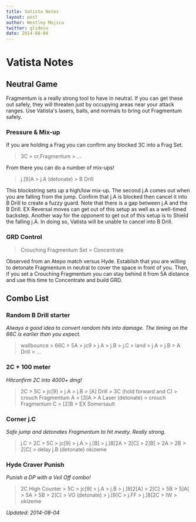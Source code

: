 ```yaml
---
title: Vatista Notes
layout: post
author: Westley Mojica
twitter: glidesu
date: 2014-08-04
---
```


# Vatista Notes #

## Neutral Game ##

Fragmentum is a really strong tool to have in neutral. If you can get
these out safely, they will threaten just by occupying areas near 
your attack ranges. Use Vatista's lasers, balls, and normals to 
bring out Fragmentum safely.

### Pressure & Mix-up ###

If you are holding a Frag you can confirm any blocked 3C into a Frag Set.

> 3C > cr.Fragmentum > ...

From there you can do a number of mix-ups!

> j.[9]A > j.A (detonate) > B Drill

This blockstring sets up a high/low mix-up. The second j.A comes out when
you are falling from the jump. Confirm that j.A is blocked then cancel it
into B Drill to create a fuzzy guard. Note that there is a gap between j.A
and the B Drill. EX Reversal moves can get out of this setup as well as a 
well-timed backstep. Another way for the opponent to get out of this setup
is to Shield the falling j.A. In doing so, Vatista will be unable to cancel
into B Drill.

### GRD Control ###

> Crouching Fragmentum Set > Concentrate

Observed from an Atepo match versus Hyde. Establish that you are 
willing to detonate Fragmentum in neutral to cover the space in 
front of you. Then, if you set a Crouching Fragmentum you can 
stay behind it from 5A distance and use this time to Concentrate 
and build GRD.

## Combo List ##

### Random B Drill starter ###

_Always a good idea to convert random hits into damage._
_The timing on the 66C is earlier than you expect._

> wallbounce > 66C > 5A > jc9 > j.A > j.B > j.C > land > j.A > 
> j.B > A Drill > ...

### 2C + 100 meter ###

_Hitconfirm 2C into 4000+ dmg!_

> 2C > 5C > jc[9] > j.A > j.B > [A] Drill > 3C (hold forward and C) > 
> crouch Fragmentum A > [3]A > A Laser (detonate) > 
> crouch Fragmentum C > [2]B > EX Somersault

### Corner j.C ###

_Safe jump and detonates Fragmentum to hit meaty. Really strong._

> j.C > 2C > 5C > jc[9] > j.A > j.[B] > j.]8[2A > 2[C] > 2]B[ > 2A >
> 2B > 2]C[ > delay j.B (detonate) okizeme

### Hyde Craver Punish ###

_Punish a DP with a Veil Off combo!_

> 2C High Counter > 5C > jc[9] > j.A > j.B > j.]8[2[A] > 2[C] > 5B > 5]A[ > 
> 5A > 5B > 2]C[ > VO (detonate) > j.[9]C > j.FF > j.]8[2C > IW > okizeme

_Updated: 2014-08-04_
